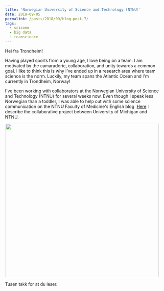 ```yaml
---
title: 'Norwegian University of Science and Technology (NTNU)'
date: 2018-09-05
permalink: /posts/2018/09/blog-post-7/
tags:
  - scicomm
  - big data
  - teamscience
---
```


Hei fra Trondheim! 

Having played sports from a young age, I love being on a team. I am motivated by the camaraderie, collaboration, and unity towards a common goal. I like to think this is why I've ended up in a research area where team science is the norm. Luckily, my team spans the Atlantic Ocean and I'm currently in Trondheim, Norway!

I've been working with collaborators at the Norwegian University of Science and Technology (NTNU) for several weeks now. Even though I speak less Norwegian than a toddler, I was able to help out with some science communication on the NTNU Faculty of Medicine's English blog. [Here]( https://blog.medisin.ntnu.no/using-hunt-to-study-disease-causing-genetic-variation/) I describe the collaborative project between University of Michigan and NTNU.

<center><img src="/images/Image from iOS (1).jpg" height="500"></center>  

Tusen takk for at du leser.

